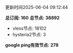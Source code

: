 更新时间2025-06-04 09:12:44

**总订阅: 160**
**总节点: 38892**
- vless节点: 18102
- hysteria2节点: 3

**google ping有效节点: 278**

